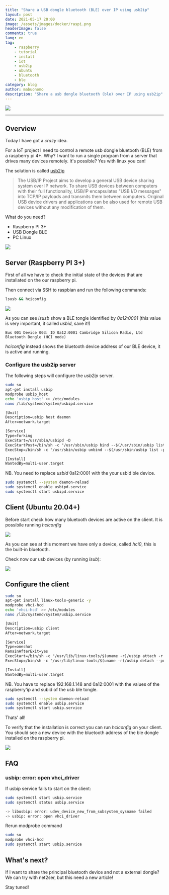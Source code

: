 ```yaml
---
title: "Share a USB dongle bluetooth (BLE) over IP using usb2ip"
layout: post
date: 2021-05-17 20:00
image: /assets/images/docker/raspi.png
headerImage: false
comments: true
lang: en
tag:
    - raspberry
    - tutorial
    - install
    - iot
    - usb2ip
    - ubuntu
    - bluetooth
    - ble
category: blog
author: mabuonomo
description: "Share a usb dongle bluetooth (ble) over IP using usb2ip"
---
```


<img src="/assets/images/usb2ip/header.jpg" />

---

## Overview

Today I have got a _crazy_ idea.

For a IoT project I need to control a remote usb dongle bluetooth (BLE) from a raspberry pi 4+. Why? I want to run a single program from a server that drives many devices remotely. It's possible? Yes with linux you can!

The solution is called <a href="http://usbip.sourceforge.net/" target="_blank">usb2ip</a>

> The USB/IP Project aims to develop a general USB device sharing system over IP network. To share USB devices between computers with their full functionality, USB/IP encapsulates "USB I/O messages" into TCP/IP payloads and transmits them between computers. Original USB device drivers and applications can be also used for remote USB devices without any modification of them.

What do you need?

-   Raspberry PI 3+
-   USB Dongle BLE
-   PC Linux

<img src="/assets/images/usb2ip/raspberry_ble.jpg" />

## Server (Raspberry PI 3+)

First of all we have to check the initial state of the devices that are installated on the our raspberry pi.

Then connect via SSH to raspbian and run the following commands:

```sh
lsusb && hciconfig
```

<img src="/assets/images/usb2ip/lsusb.server.png" />

As you can see _lsusb_ show a BLE tongle identified by _0a12:0001_ (this value is very important, it called _usbid_, save it!)

```
Bus 001 Device 003: ID 0a12:0001 Cambridge Silicon Radio, Ltd Bluetooth Dongle (HCI mode)
```

_hciconfig_ instead shows the bluetooth device address of our BLE device, it is active and running.

### Configure the usb2ip server

The following steps will configure the _usb2ip_ server.

```sh
sudo su
apt-get install usbip
modprobe usbip_host
echo 'usbip_host' >> /etc/modules
nano /lib/systemd/system/usbipd.service
```

```txt
[Unit]
Description=usbip host daemon
After=network.target

[Service]
Type=forking
ExecStart=/usr/sbin/usbipd -D
ExecStartPost=/bin/sh -c "/usr/sbin/usbip bind --$(/usr/sbin/usbip list -p -l | grep '#usbid=0a12:0001 #' | cut '-d#' -f1)"
ExecStop=/bin/sh -c "/usr/sbin/usbip unbind --$(/usr/sbin/usbip list -p -l | grep '#usbid=0a12:0001 #' | cut '-d#' -f1); killall usbipd"

[Install]
WantedBy=multi-user.target
```

NB. You need to replace _usbid_ 0a12:0001 with the your usbid ble device.

```sh
sudo systemctl --system daemon-reload
sudo systemctl enable usbipd.service
sudo systemctl start usbipd.service
```

## Client (Ubuntu 20.04+)

Before start check how many bluetooth devices are active on the client. It is possibile running _hciconfig_

<img src="/assets/images/usb2ip/client_hciconfig.png" />

As you can see at this moment we have only a device, called _hci0_, this is the built-in bluetooth.

Check now our usb devices (by running _lsub_):

<img src="/assets/images/usb2ip/client_ls.png" />

## Configure the client

```sh
sudo su
apt-get install linux-tools-generic -y
modprobe vhci-hcd
echo 'vhci-hcd' >> /etc/modules
nano /lib/systemd/system/usbip.service
```

```txt
[Unit]
Description=usbip client
After=network.target

[Service]
Type=oneshot
RemainAfterExit=yes
ExecStart=/bin/sh -c "/usr/lib/linux-tools/$(uname -r)/usbip attach -r 192.168.1.148 -b $(/usr/lib/linux-tools/$(uname -r)/usbip list -r 192.168.1.148 | grep '0a12:0001 ' | cut -d: -f1)"
ExecStop=/bin/sh -c "/usr/lib/linux-tools/$(uname -r)/usbip detach --port=$(/usr/lib/linux-tools/$(uname -r)/usbip port | grep '<Port in Use>' | sed -E 's/^Port ([0-9][0-9]).*/\1/')"

[Install]
WantedBy=multi-user.target
```

NB. You have to replace 192.168.1.148 and 0a12:0001 with the values of the raspberry'ip and subid of the usb ble tongle.

```sh
sudo systemctl --system daemon-reload
sudo systemctl enable usbip.service
sudo systemctl start usbip.service
```

Thats' all!

To verify that the installation is correct you can run _hciconfig_ on your client. You should see a new device with the bluetooth address of the ble dongle installed on the raspberry pi.

<img src="/assets/images/usb2ip/usb2ip.client.hci.png" />

## FAQ

### usbip: error: open vhci_driver

If usbip service fails to start on the client:

```sh
sudo systemctl start usbip.service
sudo systemctl status usbip.service

-> libusbip: error: udev_device_new_from_subsystem_sysname failed
-> usbip: error: open vhci_driver
```

Rerun modprobe command

```sh
sudo su
modprobe vhci-hcd
sudo systemctl start usbip.service
```

## What's next?

If I want to share the principal bluetooth device and not a external dongle? We can try with net2ser, but this need a new article!

Stay tuned!
